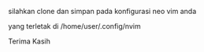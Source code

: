 silahkan clone dan simpan pada konfigurasi neo vim anda

yang terletak di /home/user/.config/nvim


Terima Kasih
